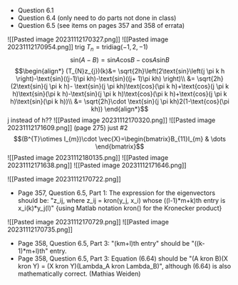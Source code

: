 - Question 6.1
- Question 6.4 (only need to do parts not done in class)
- Question 6.5 (see items on pages 357 and 358 of errata)


![[Pasted image 20231112170327.png]]
![[Pasted image 20231112170954.png]]
trig
$T_{n}= \text{tridiag}(-1,2,-1)$
$$\text{sin}(A-B)=\text{sin}A \text{cos}B-\text{cos}A \text{sin}B$$
$$\begin{align*}
(T_{N}z_{j})(k)&=  \sqrt{2h}\left(2\text{sin}\left(j \pi k h \right)-\text{sin}((j-1)\pi kh)-\text{sin}((j+ 1)\pi kh) \right)\\
&= \sqrt{2h}(2\text{sin}(j \pi k h)- \text{sin}(j \pi kh)\text{cos}(\pi k h)+\text{cos}(j \pi k h)\text{sin}(\pi k h)-\text{sin}(j \pi k h)\text{cos}(\pi k h)+\text{cos}(j \pi k h)\text{sin}(\pi k h))\\
&= \sqrt{2h}\cdot \text{sin}(j \pi kh)2(1-\text{cos}(\pi kh))
\end{align*}$$
j instead of h??
![[Pasted image 20231112170320.png]]
![[Pasted image 20231112171609.png]]
(page 275)
just #2
$$(B^{T}\otimes I_{m})\cdot \vec{X}=\begin{bmatrix}B_{11}I_{m} & \dots \end{bmatrix}$$
![[Pasted image 20231112180135.png]]
![[Pasted image 20231112171638.png]]
![[Pasted image 20231112171646.png]]


![[Pasted image 20231112170722.png]]
- Page 357, Question 6.5, Part 1: The expression for the eigenvectors should be: "z_ij, where z_ij = kron(y_j, x_i) whose ((l-1)\*m+k)th entry is x_i(k)\*y_j(l)" {using Matlab notation kron() for the Kronecker product}

![[Pasted image 20231112170729.png]]
![[Pasted image 20231112170735.png]]
- Page 358, Question 6.5, Part 3: "(km+l)th entry" should be "((k-1)*m+l)th" entry.
- Page 358, Question 6.5, Part 3: Equation (6.64) should be "(A kron B)(X kron Y) = (X kron Y)(Lambda_A kron Lambda_B)", although (6.64) is also mathematically correct. (Mathias Weiden)